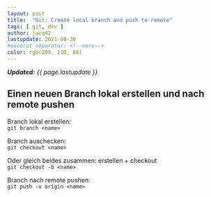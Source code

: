 ```yaml
---
layout: post
title:  "Git: Create local branch and push to remote"
tags: [ git, dev ]
author: jacq42
lastupdate: 2021-08-30
#excerpt_separator: <!--more-->
color: rgb(200, 110, 80)
---
```


<p><i><b>Updated:</b> {{ page.lastupdate }}</i></p>

## Einen neuen Branch lokal erstellen und nach remote pushen

Branch lokal erstellen:\
`git branch <name>`

Branch auschecken:\
`git checkout <name>`

Oder gleich beides zusammen: erstellen + checkout\
`git checkout -b <name>`

Branch nach remote pushen:\
`git push -u origin <name>`